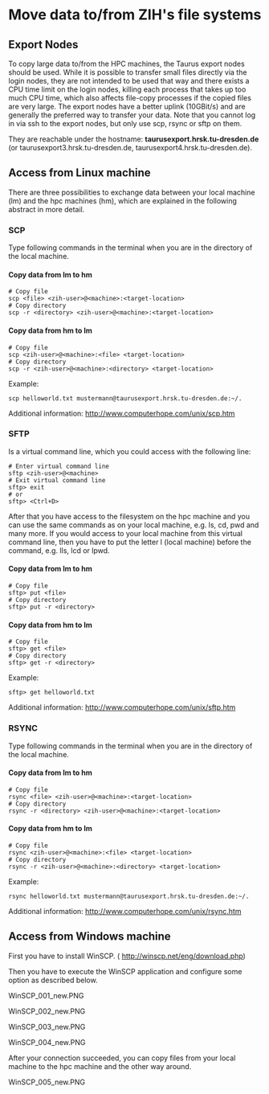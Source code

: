 # Move data to/from ZIH's file systems



## Export Nodes

To copy large data to/from the HPC machines, the Taurus export nodes
should be used. While it is possible to transfer small files directly
via the login nodes, they are not intended to be used that way and there
exists a CPU time limit on the login nodes, killing each process that
takes up too much CPU time, which also affects file-copy processes if
the copied files are very large. The export nodes have a better uplink
(10GBit/s) and are generally the preferred way to transfer your data.
Note that you cannot log in via ssh to the export nodes, but only use
scp, rsync or sftp on them.

They are reachable under the hostname:
**taurusexport.hrsk.tu-dresden.de** (or
taurusexport3.hrsk.tu-dresden.de, taurusexport4.hrsk.tu-dresden.de).

## Access from Linux machine

There are three possibilities to exchange data between your local
machine (lm) and the hpc machines (hm), which are explained in the
following abstract in more detail.

### SCP

Type following commands in the terminal when you are in the directory of
the local machine.

#### Copy data from lm to hm

    # Copy file
    scp <file> <zih-user>@<machine>:<target-location>
    # Copy directory
    scp -r <directory> <zih-user>@<machine>:<target-location>

#### Copy data from hm to lm

    # Copy file
    scp <zih-user>@<machine>:<file> <target-location>
    # Copy directory
    scp -r <zih-user>@<machine>:<directory> <target-location>

Example:

    scp helloworld.txt mustermann@taurusexport.hrsk.tu-dresden.de:~/.

Additional information: <http://www.computerhope.com/unix/scp.htm>

### SFTP

Is a virtual command line, which you could access with the following
line:

    # Enter virtual command line
    sftp <zih-user>@<machine>
    # Exit virtual command line
    sftp> exit 
    # or
    sftp> <Ctrl+D>

After that you have access to the filesystem on the hpc machine and you
can use the same commands as on your local machine, e.g. ls, cd, pwd and
many more. If you would access to your local machine from this virtual
command line, then you have to put the letter l (local machine) before
the command, e.g. lls, lcd or lpwd.

#### Copy data from lm to hm

    # Copy file
    sftp> put <file>
    # Copy directory
    sftp> put -r <directory>

#### Copy data from hm to lm

    # Copy file
    sftp> get <file>
    # Copy directory
    sftp> get -r <directory>

Example:

    sftp> get helloworld.txt

Additional information: <http://www.computerhope.com/unix/sftp.htm>

### RSYNC

Type following commands in the terminal when you are in the directory of
the local machine.

#### Copy data from lm to hm

    # Copy file
    rsync <file> <zih-user>@<machine>:<target-location>
    # Copy directory
    rsync -r <directory> <zih-user>@<machine>:<target-location>

#### Copy data from hm to lm

    # Copy file
    rsync <zih-user>@<machine>:<file> <target-location>
    # Copy directory
    rsync -r <zih-user>@<machine>:<directory> <target-location>

Example:

    rsync helloworld.txt mustermann@taurusexport.hrsk.tu-dresden.de:~/.

Additional information: <http://www.computerhope.com/unix/rsync.htm>

## Access from Windows machine

First you have to install WinSCP. (
<http://winscp.net/eng/download.php>)

Then you have to execute the WinSCP application and configure some
option as described below.

<span class="twiki-macro IMAGE" size="600">WinSCP_001_new.PNG</span>

<span class="twiki-macro IMAGE" size="600">WinSCP_002_new.PNG</span>

<span class="twiki-macro IMAGE" size="600">WinSCP_003_new.PNG</span>

<span class="twiki-macro IMAGE" size="600">WinSCP_004_new.PNG</span>

After your connection succeeded, you can copy files from your local
machine to the hpc machine and the other way around.

<span class="twiki-macro IMAGE" size="600">WinSCP_005_new.PNG</span>
